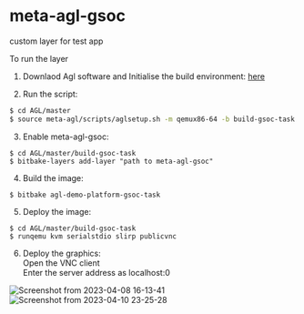 # meta-agl-gsoc
custom layer for test app


To run the layer

1. Downlaod Agl software and Initialise the build environment:
[here](https://docs.automotivelinux.org)

2. Run the script: 
```bash
$ cd AGL/master
$ source meta-agl/scripts/aglsetup.sh -m qemux86-64 -b build-gsoc-task agl-demo agl-devel 
```


3. Enable meta-agl-gsoc: 
```shell
$ cd AGL/master/build-gsoc-task 
$ bitbake-layers add-layer "path to meta-agl-gsoc" 
```


4. Build the image: 
```shell
$ bitbake agl-demo-platform-gsoc-task 
```


5. Deploy the image: 
```shell
$ cd AGL/master/build-gsoc-task 
$ runqemu kvm serialstdio slirp publicvnc 
```


6. Deploy the graphics: \
  Open the VNC client \
  Enter the server address as localhost:0 
  
![Screenshot from 2023-04-08 16-13-41](https://user-images.githubusercontent.com/96018337/230718782-8a0bb398-3bd3-4de7-9030-46d27022ff9e.png)
![Screenshot from 2023-04-10 23-25-28](https://user-images.githubusercontent.com/96018337/230962082-9d58384e-b75d-4fe8-a8ef-0c3b9faeff93.png)

